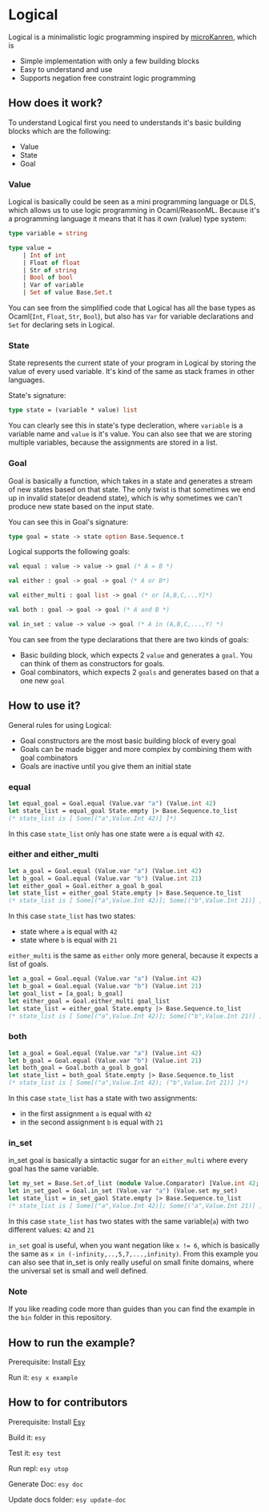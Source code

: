 # Logical

Logical is a minimalistic logic programming inspired by [microKanren](http://minikanren.org/), which is
- Simple implementation with only a few building blocks
- Easy to understand and use
- Supports negation free constraint logic programming

## How does it work?
To understand Logical first you need to understands it's basic building blocks which are the following:
- Value
- State
- Goal

### Value
Logical is basically could be seen as a mini programming language or DLS, which allows us to use logic programming in Ocaml/ReasonML. Because it's a programming language it means that it has it own (value) type system:
```ocaml
type variable = string

type value = 
    | Int of int
    | Float of float
    | Str of string
    | Bool of bool
    | Var of variable
    | Set of value Base.Set.t
```
You can see from the simplified code that Logical has all the base types as Ocaml(`Int`, `Float`, `Str`, `Bool`), but also has `Var` for variable declarations and `Set` for declaring sets in Logical.

### State
State represents the current state of your program in Logical by storing the value of every used variable.
It's kind of the same as stack frames in other languages.

State's signature:
```ocaml
type state = (variable * value) list
```
You can clearly see this in state's type decleration, where `variable` is a variable name and `value` is it's value. You can also see that we are storing multiple variables, because the assignments are stored in a list.

### Goal
Goal is basically a function, which takes in a state and generates a stream of new states based on that state. The only twist is that sometimes we end up in invalid state(or deadend state), which is why sometimes we can't produce new state based on the input state. 

You can see this in Goal's signature:
```ocaml
type goal = state -> state option Base.Sequence.t
```

Logical supports the following goals:
```ocaml
val equal : value -> value -> goal (* A = B *)

val either : goal -> goal -> goal (* A or B*)

val either_multi : goal list -> goal (* or [A,B,C,..,Y]*)

val both : goal -> goal -> goal (* A and B *)

val in_set : value -> value -> goal (* A in (A,B,C,...,Y) *)
```
You can see from the type declarations that there are two kinds of goals:
- Basic building block, which expects 2 `value` and generates a `goal`. You can think of them as constructors for goals.
- Goal combinators, which expects 2 `goals` and generates based on that a one new `goal`

## How to use it?
General rules for using Logical:
- Goal constructors are the most basic building block of every goal
- Goals can be made bigger and more complex by combining them with goal combinators
- Goals are inactive until you give them an initial state

### equal
```ocaml
let equal_goal = Goal.equal (Value.var "a") (Value.int 42)
let state_list = equal_goal State.empty |> Base.Sequence.to_list
(* state_list is [ Some[("a",Value.Int 42)] ]*)
```
In this case `state_list` only has one state were `a` is equal with `42`.

### either and either_multi
```ocaml
let a_goal = Goal.equal (Value.var "a") (Value.int 42)
let b_goal = Goal.equal (Value.var "b") (Value.int 21)
let either_goal = Goal.either a_goal b_goal
let state_list = either_goal State.empty |> Base.Sequence.to_list
(* state_list is [ Some[("a",Value.Int 42)]; Some[("b",Value.Int 21)] ]*)
```
In this case `state_list` has two states:
- state where `a` is equal with `42`
- state where `b` is equal with `21`

`either_multi` is the same as `either` only more general, because it expects a list of goals.
```ocaml
let a_goal = Goal.equal (Value.var "a") (Value.int 42)
let b_goal = Goal.equal (Value.var "b") (Value.int 21)
let goal_list = [a_goal; b_goal]
let either_goal = Goal.either_multi goal_list
let state_list = either_goal State.empty |> Base.Sequence.to_list
(* state_list is [ Some[("a",Value.Int 42)]; Some[("b",Value.Int 21)] ]*)
```

### both
```ocaml
let a_goal = Goal.equal (Value.var "a") (Value.int 42)
let b_goal = Goal.equal (Value.var "b") (Value.int 21)
let both_goal = Goal.both a_goal b_goal
let state_list = both_goal State.empty |> Base.Sequence.to_list
(* state_list is [ Some[("a",Value.Int 42); ("b",Value.Int 21)] ]*)
```
In this case `state_list` has a state with two assignments:
- in the first assignment `a` is equal with `42`
- in the second assignment `b` is equal with `21`

### in_set
in_set goal is basically a sintactic sugar for an `either_multi` where every goal has the same variable.
```ocaml
let my_set = Base.Set.of_list (module Value.Comparator) [Value.int 42; Value.int 21]
let in_set_gaol = Goal.in_set (Value.var "a") (Value.set my_set)
let state_list = in_set_gaol State.empty |> Base.Sequence.to_list
(* state_list is [ Some[("a",Value.Int 42)]; Some[("a",Value.Int 21)] ]*)
```
In this case `state_list` has two states with the same variable(`a`) with two different values: `42` and `21`

`in_set` goal is useful, when you want negation like `x != 6`, which is basically the same as `x in (-infinity,..,5,7,...,infinity)`. From this example you can also see that in_set is only really useful on small finite domains, where the universal set is small and well defined.

### Note
If you like reading code more than guides than you can find the example in the `bin` folder in this repository.

## How to run the example?
Prerequisite: Install [Esy](https://esy.sh/)

Run it: `esy x example`

## How to for contributors
Prerequisite: Install [Esy](https://esy.sh/)

Build it: `esy`

Test it: `esy test`

Run repl: `esy utop`

Generate Doc: `esy doc`

Update docs folder: `esy update-doc`
